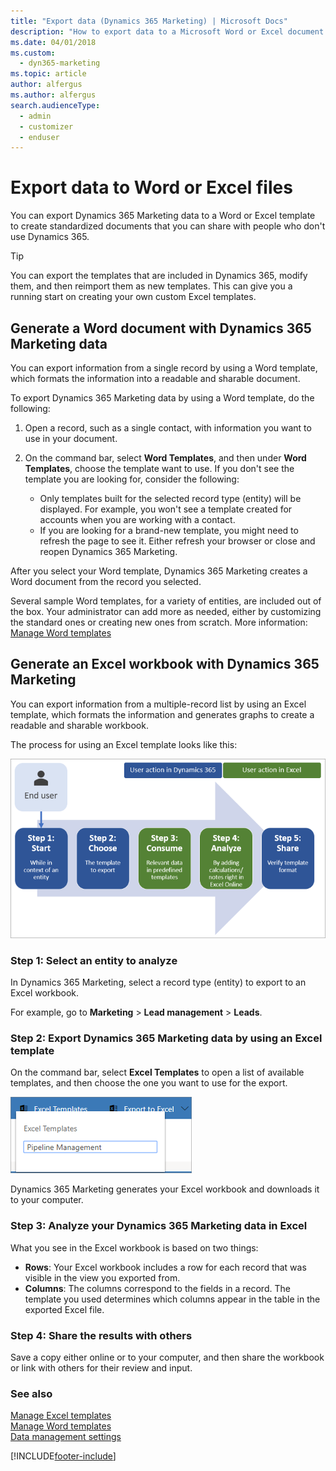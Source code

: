 ```yaml
---
title: "Export data (Dynamics 365 Marketing) | Microsoft Docs"
description: "How to export data to a Microsoft Word or Excel document from Dynamics 365 Marketing."
ms.date: 04/01/2018
ms.custom: 
  - dyn365-marketing
ms.topic: article
author: alfergus
ms.author: alfergus
search.audienceType: 
  - admin
  - customizer
  - enduser
---
```


# Export data to Word or Excel files

You can export Dynamics 365 Marketing data to a Word or Excel template to create standardized documents that you can share with people who don't use Dynamics 365.

> [!TIP]
> You can export the templates that are included in Dynamics 365, modify them, and then reimport them as new templates. This can give you a running start on creating your own custom Excel templates.

## Generate a Word document with Dynamics 365 Marketing data

You can export information from a single record by using a Word template, which formats the information into a readable and sharable document.

To export Dynamics 365 Marketing data by using a Word template, do the following:

1. Open a record, such as a single contact, with information you want to use in your document.

2. On the command bar, select **Word Templates**, and then under **Word Templates**, choose the template want to use. If you don't see the template you are looking for, consider the following:
   - Only templates built for the selected record type (entity) will be displayed. For example, you won't see a template created for accounts when you are working with a contact.
   - If you are looking for a brand-new template, you might need to refresh the page to see it. Either refresh your browser or close and reopen Dynamics 365 Marketing.

After you select your Word template, Dynamics 365 Marketing creates a Word document from the record you selected.

Several sample Word templates, for a variety of entities, are included out of the box. Your administrator can add more as needed, either by customizing the standard ones or creating new ones from scratch. More information: [Manage Word templates](manage-word-templates.md)

## Generate an Excel workbook with Dynamics 365 Marketing

You can export information from a multiple-record list by using an Excel template, which formats the information and generates graphs to create a readable and sharable workbook.

The process for using an Excel template looks like this:

![The process for using an Excel template.](media/excel-process-ill.png "The process for using an Excel template")

### Step 1: Select an entity to analyze

In Dynamics 365 Marketing, select a record type (entity) to export to an Excel workbook.

For example, go to **Marketing** > **Lead management** > **Leads**.

### Step 2: Export Dynamics 365 Marketing data by using an Excel template

On the command bar, select **Excel Templates** to open a list of available templates, and then choose the one you want to use for the export.

![Choose an Excel template to export to.](media/export-choose-excel-template.png "Choose an Excel template to export to")

Dynamics 365 Marketing generates your Excel workbook and downloads it to your computer.

### Step 3: Analyze your Dynamics 365 Marketing data in Excel

What you see in the Excel workbook is based on two things:

- **Rows**: Your Excel workbook includes a row for each record that was visible in the view you exported from.
- **Columns**: The columns correspond to the fields in a record. The template you used determines which columns appear in the table in the exported Excel file.

### Step 4: Share the results with others

Save a copy either online or to your computer, and then share the workbook or link with others for their review and input.

### See also

[Manage Excel templates](manage-excel-templates.md)  
[Manage Word templates](manage-word-templates.md)  
[Data management settings](data-management-settings.md)


[!INCLUDE[footer-include](../includes/footer-banner.md)]
